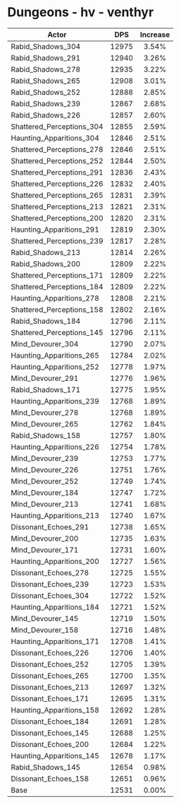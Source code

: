 # Dungeons - hv - venthyr
| Actor | DPS | Increase |
|---|:---:|:---:|
|Rabid_Shadows_304|12975|3.54%|
|Rabid_Shadows_291|12940|3.26%|
|Rabid_Shadows_278|12935|3.22%|
|Rabid_Shadows_265|12908|3.01%|
|Rabid_Shadows_252|12888|2.85%|
|Rabid_Shadows_239|12867|2.68%|
|Rabid_Shadows_226|12857|2.60%|
|Shattered_Perceptions_304|12855|2.59%|
|Haunting_Apparitions_304|12846|2.51%|
|Shattered_Perceptions_278|12846|2.51%|
|Shattered_Perceptions_252|12844|2.50%|
|Shattered_Perceptions_291|12836|2.43%|
|Shattered_Perceptions_226|12832|2.40%|
|Shattered_Perceptions_265|12831|2.39%|
|Shattered_Perceptions_213|12821|2.31%|
|Shattered_Perceptions_200|12820|2.31%|
|Haunting_Apparitions_291|12819|2.30%|
|Shattered_Perceptions_239|12817|2.28%|
|Rabid_Shadows_213|12814|2.26%|
|Rabid_Shadows_200|12809|2.22%|
|Shattered_Perceptions_171|12809|2.22%|
|Shattered_Perceptions_184|12809|2.22%|
|Haunting_Apparitions_278|12808|2.21%|
|Shattered_Perceptions_158|12802|2.16%|
|Rabid_Shadows_184|12796|2.11%|
|Shattered_Perceptions_145|12796|2.11%|
|Mind_Devourer_304|12790|2.07%|
|Haunting_Apparitions_265|12784|2.02%|
|Haunting_Apparitions_252|12778|1.97%|
|Mind_Devourer_291|12776|1.96%|
|Rabid_Shadows_171|12775|1.95%|
|Haunting_Apparitions_239|12768|1.89%|
|Mind_Devourer_278|12768|1.89%|
|Mind_Devourer_265|12762|1.84%|
|Rabid_Shadows_158|12757|1.80%|
|Haunting_Apparitions_226|12754|1.78%|
|Mind_Devourer_239|12753|1.77%|
|Mind_Devourer_226|12751|1.76%|
|Mind_Devourer_252|12749|1.74%|
|Mind_Devourer_184|12747|1.72%|
|Mind_Devourer_213|12741|1.68%|
|Haunting_Apparitions_213|12740|1.67%|
|Dissonant_Echoes_291|12738|1.65%|
|Mind_Devourer_200|12735|1.63%|
|Mind_Devourer_171|12731|1.60%|
|Haunting_Apparitions_200|12727|1.56%|
|Dissonant_Echoes_278|12725|1.55%|
|Dissonant_Echoes_239|12723|1.53%|
|Dissonant_Echoes_304|12722|1.52%|
|Haunting_Apparitions_184|12721|1.52%|
|Mind_Devourer_145|12719|1.50%|
|Mind_Devourer_158|12716|1.48%|
|Haunting_Apparitions_171|12708|1.41%|
|Dissonant_Echoes_226|12706|1.40%|
|Dissonant_Echoes_252|12705|1.39%|
|Dissonant_Echoes_265|12700|1.35%|
|Dissonant_Echoes_213|12697|1.32%|
|Dissonant_Echoes_171|12695|1.31%|
|Haunting_Apparitions_158|12692|1.28%|
|Dissonant_Echoes_184|12691|1.28%|
|Dissonant_Echoes_145|12688|1.25%|
|Dissonant_Echoes_200|12684|1.22%|
|Haunting_Apparitions_145|12678|1.17%|
|Rabid_Shadows_145|12654|0.98%|
|Dissonant_Echoes_158|12651|0.96%|
|Base|12531|0.00%|
